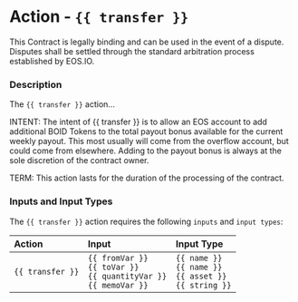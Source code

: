 # Action - `{{ transfer }}`

This Contract is legally binding and can be used in the event of a dispute. Disputes shall be settled through the standard arbitration process established by EOS.IO.

### Description

The `{{ transfer }}` action... 

INTENT: The intent of {{ transfer }} is to allow an EOS account to add additional BOID Tokens to the total payout bonus available for the current weekly payout. This most usually will come from the overflow account, but could come from elsewhere. Adding to the payout bonus is always at the sole discretion of the contract owner.    

TERM: This action lasts for the duration of the processing of the contract.

### Inputs and Input Types

The `{{ transfer }}` action requires the following `inputs` and `input types`:

| Action | Input | Input Type |
|:--|:--|:--|
| `{{ transfer }}` | `{{ fromVar }}`<br/>`{{ toVar }}`<br/>`{{ quantityVar }}`<br/>`{{ memoVar }}` | `{{ name }}`<br/>`{{ name }}`<br/>`{{ asset }}`<br/>`{{ string }}` |